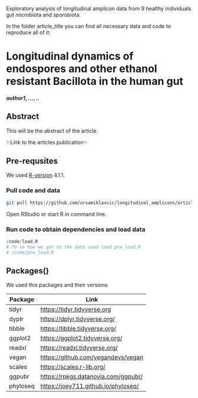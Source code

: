 Exploratory analysis of longitudinal amplicon data from 9 healthy individuals gut microbiota and sporobiota. 

In the folder article_title you can find all necessary data and code to reproduce all of it:

# Longitudinal dynamics of endospores and other ethanol resistant Bacillota in the human gut
#### _author1_, _..._, _.._

## Abstract
This will be the abstract of the
article.

✨Link to the articles publication✨

## Pre-requsites

We used [R-version](https://cran.r-project.org/bin/windows/base/old/4.1.1/) 4.1.1.

### Pull code and data

```bash
git pull https://github.com/ursamiklavcic/longitudinal_amplicons/article_title
```

Open RStudio or start R in command line.

### Run code to obtain dependencies and load data

```R
/code/load.R
# To se how we got to the data used load pre_load.R
# /code/pre_load.R
```

## Packages()
We used this packages and their versions

| Package | Link |
| ------ | ------ | 
| tidyr | https://tidyr.tidyverse.org |
| dyplr | https://dplyr.tidyverse.org/ |
| tibble | https://tibble.tidyverse.org/ |
| ggplot2 | https://ggplot2.tidyverse.org/ |
| readxl | https://readxl.tidyverse.org/ | 
| vegan | https://github.com/vegandevs/vegan |
| scales | https://scales.r-lib.org/ |
| ggpubr | https://rpkgs.datanovia.com/ggpubr/ | 
| phyloseq | https://joey711.github.io/phyloseq/ |
